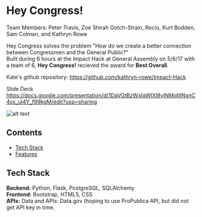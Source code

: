 # Hey Congress!
Team Members: Peter Travis, Zoe Shirah Gotch-Strain, Rocio, Kurt Bodden, Sam Colman, and Kathryn Rowe

Hey Congress solves the problem "How do we create a better connection between Congressmen and the General Public?" <br>
Built during 6 hours at the Impact Hack at General Assembly on 5/6/17 with a team of 6, <b>Hey Congress!</b> recieved the award for <b>Best Overall</b>.

Kate's github repository: https://github.com/kathryn-rowe/Impact-Hack

Slide Deck https://docs.google.com/presentation/d/1DaVGtBzWxlqWlXI8ylNMqtIINxnC4sx_uI4Y_f99kgM/edit?usp=sharing


![alt text](homepage.jpg "Homepage")

## Contents
* [Tech Stack](#technologies)
* [Features](#features)

## <a name="technologies"></a>Tech Stack
<b>Backend:</b> Python, Flask, PostgreSQL, SQLAlchemy<br/>
<b>Frontend:</b> Bootstrap, HTML5, CSS<br/>
<b>APIs:</b> Data and APIs: Data.gov (hoping to use ProPublica API, but did not get API key in time.<br/> 
<!-- 
<!-- ## <a name="database model"></a>Database Model -->

<!-- ## <a name="features"></a>Features

The sky maps are viewable in four directions, the current direction is visible in the dropdown menu above the sky image
![alt text](screenshots/Star_Map.png "Star Map")

A button can be clicked to view the Constellations
![alt text](screenshots/Constellations.png "Constellations")

Images of the constellations appear on the right, on mouseover of a constellation name in the list
![alt text](screenshots/Perseus.png "Asterism")

Information about stars and constellations is visible on mouseover
![alt text](screenshots/mouseover.png "Info")

Planets, and the sun and moon, are also visible, using information from the python library ephmeral
![alt text](screenshots/Venus.png "Planets")

The location can be changed in a menu below the star map.  Google Maps will autfill the latitude and longitude when the user inputs a location.
![alt text](screenshots/Autofill.png "Change Loaction")

Each star has its own info page, if the star is visible at the default location, this page will also note in which direction to look for it.
![alt text](screenshots/StarInfo.png "Info")

Users can create an account where they can set thier own default location and save stars of interest.  If those stars are visible in thier default window the direction in which to look is displayed next to the name.
![alt text](screenshots/UserInfo.png "Users") -->
